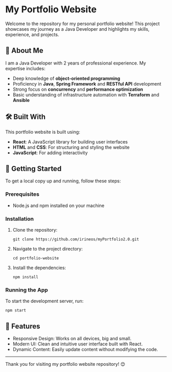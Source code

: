 # My Portfolio Website

Welcome to the repository for my personal portfolio website! This project showcases my journey as a Java Developer and highlights my skills, experience, and projects.

## 🚀 About Me

I am a Java Developer with 2 years of professional experience. My expertise includes:

- Deep knowledge of **object-oriented programming**
- Proficiency in **Java**, **Spring Framework** and **RESTful API** development
- Strong focus on **concurrency** and **performance optimization**
- Basic understanding of infrastructure automation with **Terraform** and **Ansible**

## 🛠️ Built With

This portfolio website is built using:

- **React**: A JavaScript library for building user interfaces
- **HTML** and **CSS**: For structuring and styling the website
- **JavaScript**: For adding interactivity

## 🚀 Getting Started

To get a local copy up and running, follow these steps:

### Prerequisites

- Node.js and npm installed on your machine

### Installation

1. Clone the repository:
   ```
   git clone https://github.com/irineos/myPortfolio2.0.git
   ```

2. Navigate to the project directory:
   ```
   cd portfolio-website
   ```

3. Install the dependencies:
   ```
   npm install
   ```

### Running the App
To start the development server, run:
```
npm start
```

## 🌟 Features
- Responsive Design: Works on all devices, big and small.
- Modern UI: Clean and intuitive user interface built with React.
- Dynamic Content: Easily update content without modifying the code.

---

Thank you for visiting my portfolio website repository! 😊

